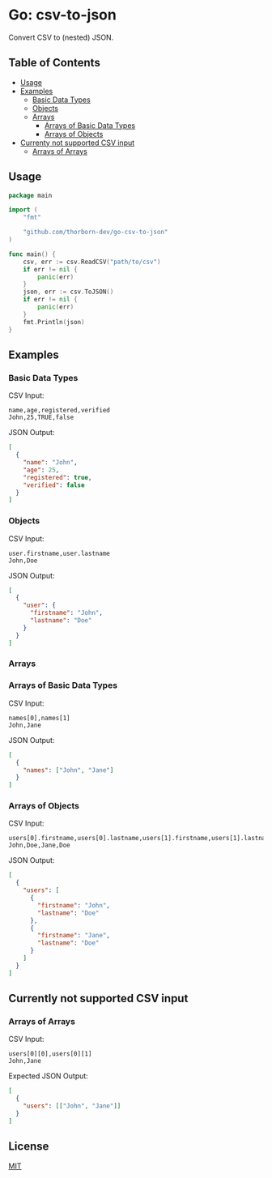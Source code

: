 # Go: csv-to-json

Convert CSV to (nested) JSON.

## Table of Contents

- [Usage](#usage)
- [Examples](#examples)
  - [Basic Data Types](#basic-data-types)
  - [Objects](#objects)
  - [Arrays](#arrays)
    - [Arrays of Basic Data Types](#arrays-of-basic-data-types)
    - [Arrays of Objects](#arrays-of-objects)
- [Currenty not supported CSV input](#currently-not-supported-csv-input)
  - [Arrays of Arrays](#arrays-of-arrays)

## Usage

```go
package main

import (
    "fmt"

    "github.com/thorborn-dev/go-csv-to-json"
)

func main() {
    csv, err := csv.ReadCSV("path/to/csv")
    if err != nil {
        panic(err)
    }
    json, err := csv.ToJSON()
    if err != nil {
        panic(err)
    }
    fmt.Println(json)
}
```

## Examples

### Basic Data Types

CSV Input:

```csv
name,age,registered,verified
John,25,TRUE,false
```

JSON Output:

```json
[
  {
    "name": "John",
    "age": 25,
    "registered": true,
    "verified": false
  }
]
```

### Objects

CSV Input:

```csv
user.firstname,user.lastname
John,Doe
```

JSON Output:

```json
[
  {
    "user": {
      "firstname": "John",
      "lastname": "Doe"
    }
  }
]
```

### Arrays

### Arrays of Basic Data Types

CSV Input:

```csv
names[0],names[1]
John,Jane
```

JSON Output:

```json
[
  {
    "names": ["John", "Jane"]
  }
]
```

### Arrays of Objects

CSV Input:

```csv
users[0].firstname,users[0].lastname,users[1].firstname,users[1].lastname
John,Doe,Jane,Doe
```

JSON Output:

```json
[
  {
    "users": [
      {
        "firstname": "John",
        "lastname": "Doe"
      },
      {
        "firstname": "Jane",
        "lastname": "Doe"
      }
    ]
  }
]
```

## Currently not supported CSV input

### Arrays of Arrays

CSV Input:

```csv
users[0][0],users[0][1]
John,Jane
```

Expected JSON Output:

```json
[
  {
    "users": [["John", "Jane"]]
  }
]
```

## License

[MIT](LICENSE)
